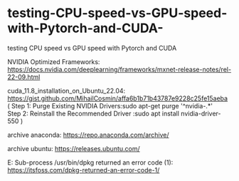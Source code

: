 # testing-CPU-speed-vs-GPU-speed-with-Pytorch-and-CUDA-
testing CPU speed vs GPU speed with Pytorch and CUDA 

NVIDIA Optimized Frameworks: https://docs.nvidia.com/deeplearning/frameworks/mxnet-release-notes/rel-22-09.html

cuda_11.8_installation_on_Ubuntu_22.04: https://gist.github.com/MihailCosmin/affa6b1b71b43787e9228c25fe15aeba
(
Step 1: Purge Existing NVIDIA Drivers:sudo apt-get purge '^nvidia-.*'    
Step 2: Reinstall the Recommended Driver :sudo apt install nvidia-driver-550 
)

archive anaconda: https://repo.anaconda.com/archive/

archive ubuntu: https://releases.ubuntu.com/

E: Sub-process /usr/bin/dpkg returned an error code (1):  https://itsfoss.com/dpkg-returned-an-error-code-1/



